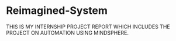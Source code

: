 # Reimagined-System
THIS IS MY INTERNSHIP PROJECT REPORT WHICH INCLUDES THE PROJECT ON AUTOMATION USING MINDSPHERE.
